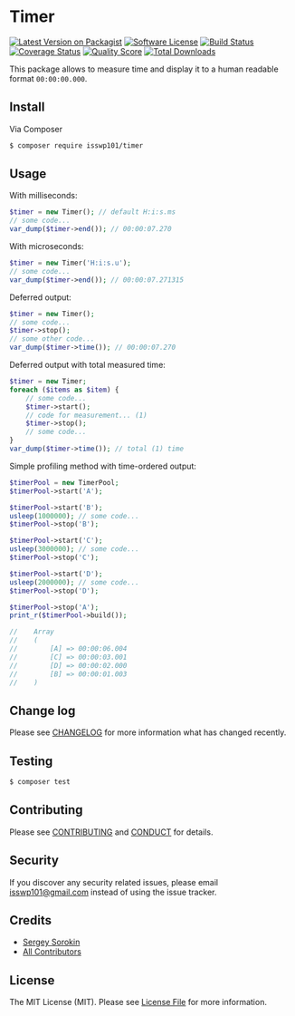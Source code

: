 # Timer

[![Latest Version on Packagist][ico-version]][link-packagist]
[![Software License][ico-license]](LICENSE.md)
[![Build Status][ico-travis]][link-travis]
[![Coverage Status][ico-scrutinizer]][link-scrutinizer]
[![Quality Score][ico-code-quality]][link-code-quality]
[![Total Downloads][ico-downloads]][link-downloads]

This package allows to measure time and display it to a human readable format `00:00:00.000`.

## Install

Via Composer

``` bash
$ composer require isswp101/timer
```

## Usage

With milliseconds:

``` php
$timer = new Timer(); // default H:i:s.ms
// some code...
var_dump($timer->end()); // 00:00:07.270
```

With microseconds:

``` php
$timer = new Timer('H:i:s.u');
// some code...
var_dump($timer->end()); // 00:00:07.271315
```

Deferred output:

``` php
$timer = new Timer();
// some code...
$timer->stop();
// some other code...
var_dump($timer->time()); // 00:00:07.270
```

Deferred output with total measured time:

``` php
$timer = new Timer;
foreach ($items as $item) {
    // some code...
    $timer->start();
    // code for measurement... (1)
    $timer->stop();
    // some code...
}
var_dump($timer->time()); // total (1) time
```

Simple profiling method with time-ordered output:

``` php
$timerPool = new TimerPool;
$timerPool->start('A');

$timerPool->start('B');
usleep(1000000); // some code...
$timerPool->stop('B');

$timerPool->start('C');
usleep(3000000); // some code...
$timerPool->stop('C');

$timerPool->start('D');
usleep(2000000); // some code...
$timerPool->stop('D');

$timerPool->stop('A');
print_r($timerPool->build());

//    Array
//    (
//        [A] => 00:00:06.004
//        [C] => 00:00:03.001
//        [D] => 00:00:02.000
//        [B] => 00:00:01.003
//    )
```

## Change log

Please see [CHANGELOG](CHANGELOG.md) for more information what has changed recently.

## Testing

``` bash
$ composer test
```

## Contributing

Please see [CONTRIBUTING](CONTRIBUTING.md) and [CONDUCT](CONDUCT.md) for details.

## Security

If you discover any security related issues, please email isswp101@gmail.com instead of using the issue tracker.

## Credits

- [Sergey Sorokin][link-author]
- [All Contributors][link-contributors]

## License

The MIT License (MIT). Please see [License File](LICENSE.md) for more information.

[ico-version]: https://img.shields.io/packagist/v/isswp101/timer.svg?style=flat-square
[ico-license]: https://img.shields.io/badge/license-MIT-brightgreen.svg?style=flat-square
[ico-travis]: https://img.shields.io/travis/isswp101/timer/master.svg?style=flat-square
[ico-scrutinizer]: https://img.shields.io/scrutinizer/coverage/g/isswp101/timer.svg?style=flat-square
[ico-code-quality]: https://img.shields.io/scrutinizer/g/isswp101/timer.svg?style=flat-square
[ico-downloads]: https://img.shields.io/packagist/dt/isswp101/timer.svg?style=flat-square

[link-packagist]: https://packagist.org/packages/isswp101/timer
[link-travis]: https://travis-ci.org/isswp101/timer
[link-scrutinizer]: https://scrutinizer-ci.com/g/isswp101/timer/code-structure
[link-code-quality]: https://scrutinizer-ci.com/g/isswp101/timer
[link-downloads]: https://packagist.org/packages/isswp101/timer
[link-author]: https://github.com/isswp101
[link-contributors]: ../../contributors
